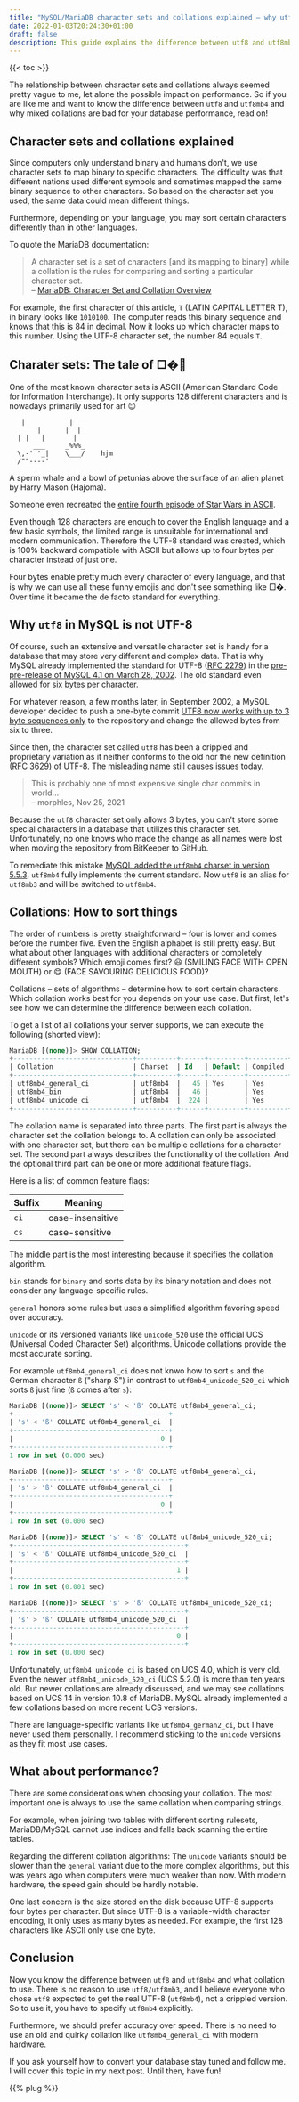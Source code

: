 ```yaml
---
title: "MySQL/MariaDB character sets and collations explained – why utf8 is not UTF-8"
date: 2022-01-03T20:24:30+01:00
draft: false
description: This guide explains the difference between utf8 and utf8mb4 and why mixed collations are bad for performance
---
```


{{< toc >}}

The relationship between character sets and collations always seemed pretty vague to me, let alone the possible impact on performance. So if you are like me and want to know the difference between `utf8` and `utf8mb4` and why mixed collations are bad for your database performance, read on!

## Character sets and collations explained

Since computers only understand binary and humans don't, we use character sets to map binary to specific characters. The difficulty was that different nations used different symbols and sometimes mapped the same binary sequence to other characters. So based on the character set you used, the same data could mean different things.

Furthermore, depending on your language, you may sort certain characters differently than in other languages.

To quote the MariaDB documentation:

> A character set is a set of characters [and its mapping to binary] while a collation is the rules for comparing and sorting a particular character set.  
> – [MariaDB: Character Set and Collation Overview](https://mariadb.com/kb/en/character-set-and-collation-overview/)

For example, the first character of this article, `T` (LATIN CAPITAL LETTER T), in binary looks like `1010100`. The computer reads this binary sequence and knows that this is 84 in decimal. Now it looks up which character maps to this number. Using the UTF-8 character set, the number 84 equals `T`.

## Charater sets: The tale of □�💩

One of the most known character sets is ASCII (American Standard Code for Information Interchange). It only supports 128 different characters and is nowadays primarily used for art 😉

```plain
   |           |
       |      |  |
  | |   |       |
      ___     _%%%_
  \,-' '_|    \___/    hjm
  /""----'
```

A sperm whale and a bowl of petunias above the surface of an alien planet by Harry Mason (Hajoma).

Someone even recreated the [entire fourth episode of Star Wars in ASCII](https://www.asciimation.co.nz).

Even though 128 characters are enough to cover the English language and a few basic symbols, the limited range is unsuitable for international and modern communication. Therefore the UTF-8 standard was created, which is 100% backward compatible with ASCII but allows up to four bytes per character instead of just one.

Four bytes enable pretty much every character of every language, and that is why we can use all these funny emojis and don't see something like □�. Over time it became the de facto standard for everything.

## Why `utf8` in MySQL is not UTF-8

Of course, such an extensive and versatile character set is handy for a database that may store very different and complex data. That is why MySQL already implemented the standard for UTF-8 ([RFC 2279](https://www.ietf.org/rfc/rfc2279.txt)) in the [pre-pre-release of MySQL 4.1 on March 28, 2002](https://github.com/mysql/mysql-server/commit/55e0a9cb01af4b01bc4e4395de9e4dd2a1b0cf23). The old standard even allowed for six bytes per character.

For whatever reason, a few months later, in September 2002, a MySQL developer decided to push a one-byte commit [UTF8 now works with up to 3 byte sequences only](https://github.com/mysql/mysql-server/commit/43a506c0ced0e6ea101d3ab8b4b423ce3fa327d0) to the repository and change the allowed bytes from six to three.

Since then, the character set called `utf8` has been a crippled and proprietary variation as it neither conforms to the old nor the new definition ([RFC 3629](https://datatracker.ietf.org/doc/html/rfc3629)) of UTF-8. The misleading name still causes issues today.

> This is probably one of most expensive single char commits in world...  
> – morphles, Nov 25, 2021

Because the `utf8` character set only allows 3 bytes, you can't store some special characters in a database that utilizes this character set. Unfortunately, no one knows who made the change as all names were lost when moving the repository from BitKeeper to GitHub.

To remediate this mistake [MySQL added the `utf8mb4` charset in version 5.5.3](https://web.archive.org/web/20190201033750/https://dev.mysql.com/doc/relnotes/mysql/5.5/en/news-5-5-3.html). `utf8mb4` fully implements the current standard. Now `utf8` is an alias for `utf8mb3` and will be switched to `utf8mb4`.

## Collations: How to sort things

The order of numbers is pretty straightforward – four is lower and comes before the number five. Even the English alphabet is still pretty easy. But what about other languages with additional characters or completely different symbols? Which emoji comes first? 😃 (SMILING FACE WITH OPEN MOUTH) or 😋 (FACE SAVOURING DELICIOUS FOOD)?

Collations – sets of algorithms – determine how to sort certain characters. Which collation works best for you depends on your use case. But first, let's see how we can determine the difference between each collation.

To get a list of all collations your server supports, we can execute the following (shorted view):

```sql
MariaDB [(none)]> SHOW COLLATION;
+------------------------------+----------+------+---------+----------+---------+
| Collation                    | Charset  | Id   | Default | Compiled | Sortlen |
+------------------------------+----------+------+---------+----------+---------+
| utf8mb4_general_ci           | utf8mb4  |   45 | Yes     | Yes      |       1 |
| utf8mb4_bin                  | utf8mb4  |   46 |         | Yes      |       1 |
| utf8mb4_unicode_ci           | utf8mb4  |  224 |         | Yes      |       8 |
+------------------------------+----------+------+---------+----------+---------+
```

The collation name is separated into three parts. The first part is always the character set the collation belongs to. A collation can only be associated with one character set, but there can be multiple collations for a character set. The second part always describes the functionality of the collation. And the optional third part can be one or more additional feature flags.

Here is a list of common feature flags:

| Suffix | Meaning |
| -- | --- |
| `ci` | case-insensitive |
| `cs` | case-sensitive |

The middle part is the most interesting because it specifies the collation algorithm.

`bin` stands for `binary` and sorts data by its binary notation and does not consider any language-specific rules.

`general` honors some rules but uses a simplified algorithm favoring speed over accuracy.

`unicode` or its versioned variants like `unicode_520` use the official UCS (Universal Coded Character Set) algorithms. Unicode collations provide the most accurate sorting.

For example `utf8mb4_general_ci` does not knwo how to sort `s` and the German character `ß` ("sharp S") in contrast to `utf8mb4_unicode_520_ci` which sorts `ß` just fine (`ß` comes after `s`):

```sql
MariaDB [(none)]> SELECT 's' < 'ß' COLLATE utf8mb4_general_ci;
+---------------------------------------+
| 's' < 'ß' COLLATE utf8mb4_general_ci  |
+---------------------------------------+
|                                     0 |
+---------------------------------------+
1 row in set (0.000 sec)

MariaDB [(none)]> SELECT 's' > 'ß' COLLATE utf8mb4_general_ci;
+---------------------------------------+
| 's' > 'ß' COLLATE utf8mb4_general_ci  |
+---------------------------------------+
|                                     0 |
+---------------------------------------+
1 row in set (0.000 sec)

MariaDB [(none)]> SELECT 's' < 'ß' COLLATE utf8mb4_unicode_520_ci;
+-------------------------------------------+
| 's' < 'ß' COLLATE utf8mb4_unicode_520_ci  |
+-------------------------------------------+
|                                         1 |
+-------------------------------------------+
1 row in set (0.001 sec)

MariaDB [(none)]> SELECT 's' > 'ß' COLLATE utf8mb4_unicode_520_ci;
+-------------------------------------------+
| 's' > 'ß' COLLATE utf8mb4_unicode_520_ci  |
+-------------------------------------------+
|                                         0 |
+-------------------------------------------+
1 row in set (0.000 sec)
```

Unfortunately, `utf8mb4_unicode_ci` is based on UCS 4.0, which is very old. Even the newer `utf8mb4_unicode_520_ci` (UCS 5.2.0) is more than ten years old. But newer collations are already discussed, and we may see collations based on UCS 14 in version 10.8 of MariaDB. MySQL already implemented a few collations based on more recent UCS versions.

There are language-specific variants like `utf8mb4_german2_ci`, but I have never used them personally. I recommend sticking to the `unicode` versions as they fit most use cases.

## What about performance?

There are some considerations when choosing your collation. The most important one is always to use the same collation when comparing strings.

For example, when joining two tables with different sorting rulesets, MariaDB/MySQL cannot use indices and falls back scanning the entire tables.

Regarding the different collation algorithms: The `unicode` variants should be slower than the `general` variant due to the more complex algorithms, but this was years ago when computers were much weaker than now. With modern hardware, the speed gain should be hardly notable.

One last concern is the size stored on the disk because UTF-8 supports four bytes per character. But since UTF-8 is a variable-width character encoding, it only uses as many bytes as needed. For example, the first 128 characters like ASCII only use one byte.

## Conclusion

Now you know the difference between `utf8` and `utf8mb4` and what collation to use. There is no reason to use `utf8/utf8mb3`, and I believe everyone who chose `utf8` expected to get the real UTF-8 (`utf8mb4`), not a crippled version. So to use it, you have to specify `utf8mb4` explicitly.

Furthermore, we should prefer accuracy over speed. There is no need to use an old and quirky collation like `utf8mb4_general_ci` with modern hardware.

If you ask yourself how to convert your database stay tuned and follow me. I will cover this topic in my next post. Until then, have fun!

{{% plug %}}
